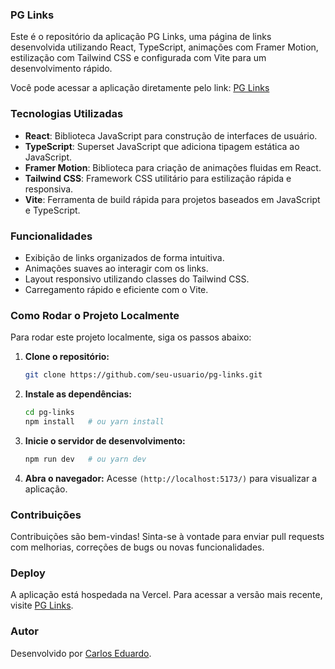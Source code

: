 ### PG Links

Este é o repositório da aplicação PG Links, uma página de links desenvolvida utilizando React, TypeScript, animações com Framer Motion, estilização com Tailwind CSS e configurada com Vite para um desenvolvimento rápido.

Você pode acessar a aplicação diretamente pelo link: [PG Links](https://pg-links-livid.vercel.app/)

### Tecnologias Utilizadas

- **React**: Biblioteca JavaScript para construção de interfaces de usuário.
- **TypeScript**: Superset JavaScript que adiciona tipagem estática ao JavaScript.
- **Framer Motion**: Biblioteca para criação de animações fluidas em React.
- **Tailwind CSS**: Framework CSS utilitário para estilização rápida e responsiva.
- **Vite**: Ferramenta de build rápida para projetos baseados em JavaScript e TypeScript.

### Funcionalidades

- Exibição de links organizados de forma intuitiva.
- Animações suaves ao interagir com os links.
- Layout responsivo utilizando classes do Tailwind CSS.
- Carregamento rápido e eficiente com o Vite.

### Como Rodar o Projeto Localmente

Para rodar este projeto localmente, siga os passos abaixo:

1. **Clone o repositório:**
   ```bash
   git clone https://github.com/seu-usuario/pg-links.git
   ```

2. **Instale as dependências:**
   ```bash
   cd pg-links
   npm install   # ou yarn install
   ```

3. **Inicie o servidor de desenvolvimento:**
   ```bash
   npm run dev   # ou yarn dev
   ```

4. **Abra o navegador:**
   Acesse `(http://localhost:5173/)` para visualizar a aplicação.

### Contribuições

Contribuições são bem-vindas! Sinta-se à vontade para enviar pull requests com melhorias, correções de bugs ou novas funcionalidades.

### Deploy

A aplicação está hospedada na Vercel. Para acessar a versão mais recente, visite [PG Links](https://pg-links-livid.vercel.app/).

### Autor

Desenvolvido por [Carlos Eduardo](https://github.com/carlospinellowork).
